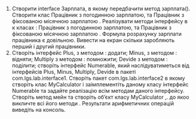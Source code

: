 1. Створити interface Зарплата, в якому передбачити метод зарплата(). Створити клас Працівник з погодинною зарплатою, та Працівник 
з фіксованою місячною зарплатою . Реалізувати методи інтерфейсу в к класах : Працівник з погодинною зарплатою, та Працівник з фіксованою 
місячною зарплатою . Формула розрахунку зарплати працівника є довільною. Вивести на екран скільки заробляють перший і другий працівники.
2. Створіть інтерфейс Plus, з методoм : додати; Minus, з методoм : відняти; Multiply з методoм : помножити; Devide з методoм :
поділити; створіть інтерфейс Numerable, який наслідуватиметься від інтерфейсів Plus, Minus, Multiply, Devide в пакеті 
com.lgs.lab.interface1. Створіть пакет com.lgs.lab.interface2 в якому створіть клас MyCalculator і заімплементіть даному класу 
інтерфейс Numerable та задайте реалізацію всім методам даного інтерфейсу. Створіть метод мейн та створіть об’єкт класу MyCalculator ,.
до якоо викличте всі його методи . Результати арифметичних операцій виведіть на консоль.

